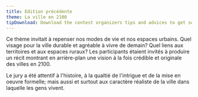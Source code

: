 ```yaml
---
title: Edition précédente
theme: La ville en 2100
tipDownload: Download the contest organizers tips and advices to get some guidance for your application!
---
```


Ce thème invitait à repenser nos modes de vie et nos espaces urbains. Quel visage pour la ville durable et agréable à vivre de demain? Quel liens aux territoires et aux espaces ruraux? Les participants étaient invités à produire un récit montrant en arrière-plan une vision à la fois crédible et originale des villes en 2100.

Le jury a été attentif à l'histoire, à la qualtié de l'intrigue et de la mise en oeuvre formelle; mais aussi et surtout aux caractère réaliste de la ville dans laquelle les gens vivent.
